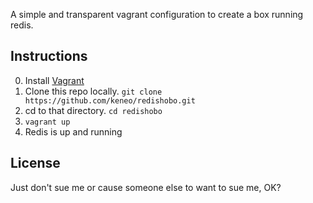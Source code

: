 A simple and transparent vagrant configuration to create a box running redis.

## Instructions

0. Install [Vagrant](http://docs.vagrantup.com/v1/docs/getting-started/index.html)
1. Clone this repo locally. ```git clone https://github.com/keneo/redishobo.git```
2. cd to that directory. ```cd redishobo```
3. ```vagrant up```
4. Redis is up and running

## License

Just don't sue me or cause someone else to want to sue me, OK?
